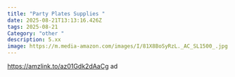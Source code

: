 ```yaml
---
title: "Party Plates Supplies "
date: 2025-08-21T13:13:16.426Z
tags: 2025-08-21
Category: "other "
description: 5.xx
image: https://m.media-amazon.com/images/I/81X8BoSyRzL._AC_SL1500_.jpg
---
```

https://amzlink.to/az01Gdk2dAaCg ad